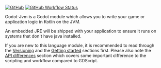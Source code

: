 [![GitHub](https://img.shields.io/github/license/utopia-rise/godot-jvm?style=flat-square)](LICENSE)
[![GitHub Workflow Status](https://img.shields.io/github/workflow/status/utopia-rise/godot-jvm/CI?style=flat-square)](https://github.com/utopia-rise/godot-jvm/actions?query=workflow%3ACI)

Godot-Jvm is a Godot module which allows you to write your game or application logic in Kotlin on the JVM.

An embedded JRE will be shipped with your application to ensure it runs on systems that don't have java installed.

If you are new to this language module, it is recommended to read through the [Versioning](versioning.md) and the [Getting started](getting-started/gradle.md) sections first.
Please also note the [API differences](api-differences.md) section which covers some important difference to the scripting and workflow compared to GDScript.
